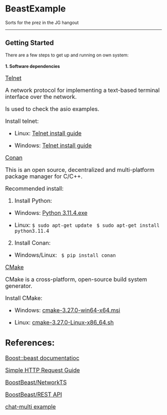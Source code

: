 # BeastExample

Sorts for the prez in the JG hangout

---

## Getting Started

There are a few steps to get up and running on own system:

#### 1. Software dependencies

<font size="4">[Telnet](https://learn.microsoft.com/en-us/windows-server/administration/windows-commands/telnet)<font size/>
 
 A network protocol for implementing a text-based terminal interface over the network.
 
 Is used to check the asio examples.
 
 Install telnet:
 - Linux: [Telnet install guide](https://www.layerstack.com/resources/tutorials/Installing-telnet-on-Linux-and-Windows-Cloud-Servers)
 
 - Windows: [Telnet install guide](https://www.makeuseof.com/enable-telnet-windows/)

<font size="4">[Conan](https://conan.io/index.html)<font size/>

This is an open source, decentralized and multi-platform package manager for C/C++.

Recommended install:

1. Install Python: 

 - Windows: [Python 3.11.4.exe](https://www.python.org/downloads/release/python-3114/)

 - Linux: 
```$ sudo apt-get update ```
```$ sudo apt-get install python3.11.4```

2. Install Conan: 

 - Windows/Linux: ``` $ pip install conan```

<font size="4">[CMake](https://cmake.org)<font size/>

CMake is a cross-platform, open-source build system generator. 

Install CMake:

 - Windows: [cmake-3.27.0-win64-x64.msi](https://github.com/Kitware/CMake/releases/download/v3.27.0-rc1/cmake-3.27.0-rc1-windows-x86_64.msi)

 - Linux: [cmake-3.27.0-Linux-x86_64.sh](https://github.com/Kitware/CMake/releases/download/v3.27.0-rc1/cmake-3.27.0-rc1-linux-x86_64.sh)

## References:
[Boost::beast documentatioc](https://www.boost.org/doc/libs/1_76_0/libs/beast/doc/html/index.html)

[Simple HTTP Request Guide](https://code.tutsplus.com/tutorials/a-beginners-guide-to-http-and-rest--net-16340)
 
[BoostBeast/NetworkTS](https://www.youtube.com/watch?v=7FQwAjELMek)
 
[BoostBeast/REST API](https://www.youtube.com/watch?v=02q0iO0Dn-Y)

[chat-multi example](https://github.com/boostorg/beast/tree/develop/example/websocket/server/chat-multi) 
